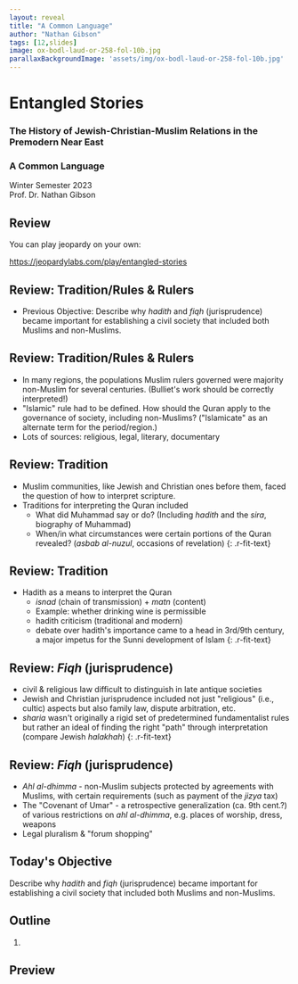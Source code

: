 ```yaml
---
layout: reveal
title: "A Common Language"
author: "Nathan Gibson"
tags: [12,slides]
image: ox-bodl-laud-or-258-fol-10b.jpg
parallaxBackgroundImage: 'assets/img/ox-bodl-laud-or-258-fol-10b.jpg'
---
```


# Entangled Stories 

### The History of Jewish-Christian-Muslim Relations in the Premodern Near East

### A Common Language

Winter Semester 2023  
Prof. Dr. Nathan Gibson

## Review

You can play jeopardy on your own: 

<https://jeopardylabs.com/play/entangled-stories>

## Review: Tradition/Rules & Rulers

- <i class="fa-solid fa-check"></i> Previous Objective: Describe why _hadith_ and _fiqh_ (jurisprudence) became important for establishing a civil society that included both Muslims and non-Muslims.

## Review: Tradition/Rules & Rulers

- In many regions, the populations Muslim rulers governed were majority non-Muslim for several centuries. (Bulliet's work should be correctly interpreted!)
- "Islamic" rule had to be defined. How should the Quran apply to the governance of society, including non-Muslims? ("Islamicate" as an alternate term for the period/region.)
- Lots of sources: religious, legal, literary, documentary

## Review: Tradition

- Muslim communities, like Jewish and Christian ones before them, faced the question of how to interpret scripture.
- Traditions for interpreting the Quran included
  - What did Muhammad say or do? (Including _hadith_ and the _sira_, biography of Muhammad)
  - When/in what circumstances were certain portions of the Quran revealed? (_asbab al-nuzul_, occasions of revelation)
{: .r-fit-text}

## Review: Tradition

- Hadith as a means to interpret the Quran
  - _isnad_ (chain of transmission) + _matn_ (content)
  - Example: whether drinking wine is permissible
  - hadith criticism (traditional and modern)
  - debate over hadith's importance came to a head in 3rd/9th century, a major impetus for the Sunni development of Islam
{: .r-fit-text}

## Review: _Fiqh_ (jurisprudence)

- civil & religious law difficult to distinguish in late antique societies
- Jewish and Christian jurisprudence included not just "religious" (i.e., cultic) aspects but also family law, dispute arbitration, etc.
- _sharia_ wasn't originally a rigid set of predetermined fundamentalist rules but rather an ideal of finding the right "path" through interpretation (compare Jewish _halakhah_)
{: .r-fit-text}

## Review: _Fiqh_ (jurisprudence)

- _Ahl al-dhimma_ - non-Muslim subjects protected by agreements with Muslims, with certain requirements (such as payment of the _jizya_ tax)
- The "Covenant of Umar" - a retrospective generalization (ca. 9th cent.?) of various restrictions on _ahl al-dhimma_, e.g. places of worship, dress, weapons
- Legal pluralism & "forum shopping"

## Today's Objective

<i class="fa-solid fa-check"></i> Describe why _hadith_ and _fiqh_ (jurisprudence) became important for establishing a civil society that included both Muslims and non-Muslims.

## Outline
1. 

## Preview


